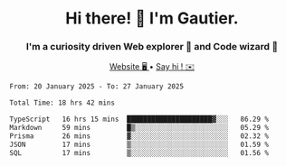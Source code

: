 <h1 align="center">Hi there! 👋 I'm Gautier.</h1>
<h3 align="center">I'm a curiosity driven Web explorer 🚀 and Code wizard 🧙</h3>

<p align="center">
  <a href="https://xisabla.github.io/">Website 🖥️ </a> •
  <a href="mailto:xisabla.dev@gmail.com">Say hi ! ✉️</a>
</p>

<!--START_SECTION:waka-->

```txt
From: 20 January 2025 - To: 27 January 2025

Total Time: 18 hrs 42 mins

TypeScript   16 hrs 15 mins  █████████████████████▓░░░   86.29 %
Markdown     59 mins         █▒░░░░░░░░░░░░░░░░░░░░░░░   05.29 %
Prisma       26 mins         ▓░░░░░░░░░░░░░░░░░░░░░░░░   02.32 %
JSON         17 mins         ▒░░░░░░░░░░░░░░░░░░░░░░░░   01.59 %
SQL          17 mins         ▒░░░░░░░░░░░░░░░░░░░░░░░░   01.56 %
```

<!--END_SECTION:waka-->
